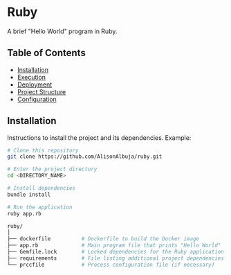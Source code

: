 # Ruby

A brief "Hello World" program in Ruby.

## Table of Contents

- [Installation](#installation)
- [Execution](#execution)
- [Deployment](#deployment)
- [Project Structure](#project-structure)
- [Configuration](#configuration)

## Installation

Instructions to install the project and its dependencies. Example:

```bash
# Clone this repository
git clone https://github.com/AlisonAlbuja/ruby.git

# Enter the project directory
cd <DIRECTORY_NAME>

# Install dependencies
bundle install

# Run the application
ruby app.rb

ruby/
│
├── dockerfile          # Dockerfile to build the Docker image
├── app.rb              # Main program file that prints "Hello World"
├── Gemfile.lock        # Locked dependencies for the Ruby application
├── requirements        # File listing additional project dependencies or configurations
└── prccfile            # Process configuration file (if necessary)
